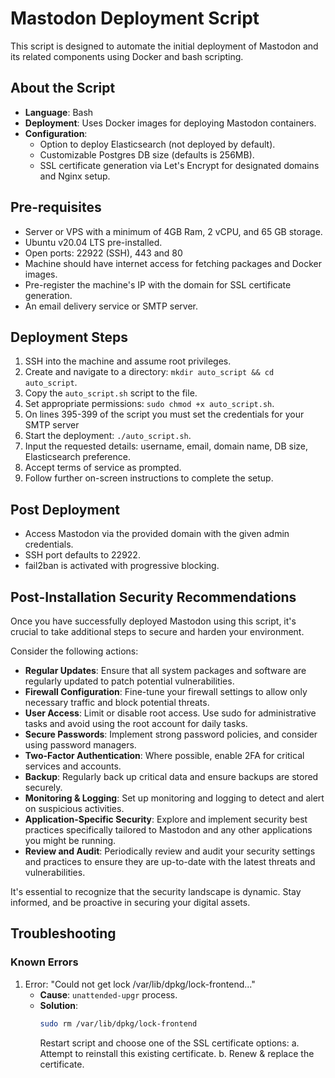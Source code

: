 # Mastodon Deployment Script

This script is designed to automate the initial deployment of Mastodon and its related components using Docker and bash scripting.

## About the Script

- **Language**: Bash
- **Deployment**: Uses Docker images for deploying Mastodon containers.
- **Configuration**:
  - Option to deploy Elasticsearch (not deployed by default).
  - Customizable Postgres DB size (defaults is 256MB).
  - SSL certificate generation via Let's Encrypt for designated domains and Nginx setup.

## Pre-requisites

- Server or VPS with a minimum of 4GB Ram, 2 vCPU, and 65 GB storage.
- Ubuntu v20.04 LTS pre-installed.
- Open ports: 22922 (SSH), 443 and 80
- Machine should have internet access for fetching packages and Docker images.
- Pre-register the machine's IP with the domain for SSL certificate generation.
- An email delivery service or SMTP server.

## Deployment Steps

1. SSH into the machine and assume root privileges.
2. Create and navigate to a directory: `mkdir auto_script && cd auto_script`.
3. Copy the `auto_script.sh` script to the file.
4. Set appropriate permissions: `sudo chmod +x auto_script.sh`.
5. On lines 395-399 of the script you must set the credentials for your SMTP server
6. Start the deployment: `./auto_script.sh`.
7. Input the requested details: username, email, domain name, DB size, Elasticsearch preference.
8. Accept terms of service as prompted.
9. Follow further on-screen instructions to complete the setup.

## Post Deployment

- Access Mastodon via the provided domain with the given admin credentials.
- SSH port defaults to 22922.
- fail2ban is activated with progressive blocking.

## Post-Installation Security Recommendations

Once you have successfully deployed Mastodon using this script, it's crucial to take additional steps to secure and harden your environment. 

Consider the following actions:

- **Regular Updates**: Ensure that all system packages and software are regularly updated to patch potential vulnerabilities.
- **Firewall Configuration**: Fine-tune your firewall settings to allow only necessary traffic and block potential threats.
- **User Access**: Limit or disable root access. Use sudo for administrative tasks and avoid using the root account for daily tasks.
- **Secure Passwords**: Implement strong password policies, and consider using password managers.
- **Two-Factor Authentication**: Where possible, enable 2FA for critical services and accounts.
- **Backup**: Regularly back up critical data and ensure backups are stored securely.
- **Monitoring & Logging**: Set up monitoring and logging to detect and alert on suspicious activities.
- **Application-Specific Security**: Explore and implement security best practices specifically tailored to Mastodon and any other applications you might be running.
- **Review and Audit**: Periodically review and audit your security settings and practices to ensure they are up-to-date with the latest threats and vulnerabilities.

It's essential to recognize that the security landscape is dynamic. Stay informed, and be proactive in securing your digital assets.


## Troubleshooting

### Known Errors

1. Error: "Could not get lock /var/lib/dpkg/lock-frontend..."
   - **Cause**: `unattended-upgr` process.
   - **Solution**: 
     ```bash
     sudo rm /var/lib/dpkg/lock-frontend
     ```
     Restart script and choose one of the SSL certificate options:
     a. Attempt to reinstall this existing certificate.
     b. Renew & replace the certificate.

